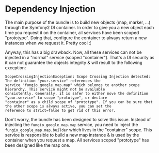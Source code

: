 # Dependency Injection

The main purpose of the bundle is to build new objects (map, marker, ...) through the Symfony2 DI container. In order
to give you a new object each time you request it on the container, all services have been scoped "prototype". Doing
that, configure the container to always return a new instances when we request it. Pretty cool :)

Anyway, this has a big drawback. Now, all these services can not be injected in a "normal" service (scoped "container").
That's a DI security as it can not guarantee the objects integrity & will result to the following exception:

```
ScopeCrossingInjectionException: Scope Crossing Injection detected: The definition "your.service" references the
service "fungio_google_map.map" which belongs to another scope hierarchy. This service might not be available
consistently. Generally, it is safer to either move the definition "your.service" to scope "prototype", or declare
"container" as a child scope of "prototype". If you can be sure that the other scope is always active, you can set the
reference to strict=false to get rid of this error.
```

Don't worry, the bundle has been designed to solve this issue. Instead of injecting the `fungio_google_map.map` service,
you need to inject the `fungio_google_map.map.builder` which lives in the "container" scope. This service is responsible
to build a new map instance & is used by the container when you request a map. All services scoped "prototype" has been
designed like the map one.
